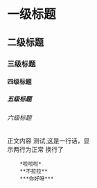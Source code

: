 # 一级标题
## 二级标题

### 三级标题

#### 四级标题

##### 五级标题


###### 六级标题

正文内容
	测试,这是一行话，显 <br>示两行为正常
		换行了

		*啦啦啦*
		**不拉拉**
		***你好呀***
